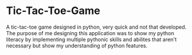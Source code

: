 # Tic-Tac-Toe-Game
A tic-tac-toe game designed in python, very quick and not that developed.
The purpose of me designing this application was to show my python literacy
by implementing multiple pythonic skills and abilites that aren't necessary but
show my understanding of python features.
